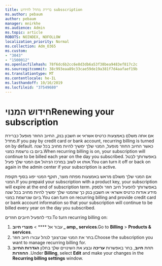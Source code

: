 ```yaml
---
title: ברירת מחדל לחידוש subsscription
ms.author: pebaum
author: pebaum
manager: mnirkhe
ms.audience: Admin
ms.topic: article
ROBOTS: NOINDEX, NOFOLLOW
localization_priority: Normal
ms.collection: Adm_O365
ms.custom:
- "3043"
- "1500012"
ms.openlocfilehash: 78f6dc6b2cc6e8d3db6a53f38bea9483ef817c2c
ms.sourcegitcommit: 38c993eaa89c33cae59de19a381f7d4aafaef19b
ms.translationtype: MT
ms.contentlocale: he-IL
ms.lasthandoff: 10/16/2019
ms.locfileid: "37549680"
---
```

# <a name="renewing-your-subscription"></a><span data-ttu-id="38c4b-102">חידוש המנוי</span><span class="sxs-lookup"><span data-stu-id="38c4b-102">Renewing your subscription</span></span>

<span data-ttu-id="38c4b-103">אם אתה משלם באמצעות כרטיס אשראי או חשבון בנק, החיוב החוזר מופעל כברירת מחדל.</span><span class="sxs-lookup"><span data-stu-id="38c4b-103">If you pay by credit card or bank account, recurring billing is turned on by default.</span></span> <span data-ttu-id="38c4b-104">כאשר החיוב החוזר מופעל, המנוי שלך ימשיך להיות מחויב בכל שנה ביום בו נרשמת כמנוי.</span><span class="sxs-lookup"><span data-stu-id="38c4b-104">When recurring billing is on, your subscription will continue to be billed each year on the day you subscribed.</span></span> <span data-ttu-id="38c4b-105">באפשרותך לבטל אותו או לשוב במרכז הניהול אם המנוי שלך פעיל.</span><span class="sxs-lookup"><span data-stu-id="38c4b-105">You can turn it off or back on again in the admin center if your subscription is active.</span></span>

<span data-ttu-id="38c4b-106">אם המנוי שלך משולם מראש באמצעות מפתח מוצר, תוקף המנוי יפוג בסוף תקופת המנוי.</span><span class="sxs-lookup"><span data-stu-id="38c4b-106">If you prepaid your subscription with a product key, your subscription will expire at the end of subscription term.</span></span> <span data-ttu-id="38c4b-107">באפשרותך להפעיל חיוב חוזר ולספק מידע אודות כרטיס אשראי או חשבון בנק כך שהמנוי שלך ימשיך להיות מחויב בכל שנה ביום שנרשמת במנוי.</span><span class="sxs-lookup"><span data-stu-id="38c4b-107">You can turn on recurring billing and provide credit card or bank account information so that your subscription will continue to be billed every year on the day you subscribed.</span></span>

<span data-ttu-id="38c4b-108">כדי להפעיל חיובים חוזרים:</span><span class="sxs-lookup"><span data-stu-id="38c4b-108">To turn recurring billing on:</span></span> 

1. <span data-ttu-id="38c4b-109">עבור אל \*\*\*\* > **מוצרי חיוב _ amp_ services**.</span><span class="sxs-lookup"><span data-stu-id="38c4b-109">Go to **Billing** > **Products & services**.</span></span>
2. <span data-ttu-id="38c4b-110">בחר את המנוי שברצונך לנהל עבורו חיוב חוזר.</span><span class="sxs-lookup"><span data-stu-id="38c4b-110">Choose the subscription you want to manage recurring billing for.</span></span>
3. <span data-ttu-id="38c4b-111">תחת **חיוב**, בחר באפשרות **עריכה** ובצע את השינויים שלך בחלון **הגדרות החיוב החוזרות** .</span><span class="sxs-lookup"><span data-stu-id="38c4b-111">Under **Billing**, select **Edit** and make your changes in the **Recurring billing settings** window.</span></span> 